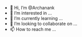 - 👋 Hi, I’m @Archanank
- 👀 I’m interested in ...
- 🌱 I’m currently learning ...
- 💞️ I’m looking to collaborate on ...
- 📫 How to reach me ...

<!---
Archanank/Archanank is a ✨ special ✨ repository because its `README.md` (this file) appears on your GitHub profile.
You can click the Preview link to take a look at your changes.
--->
